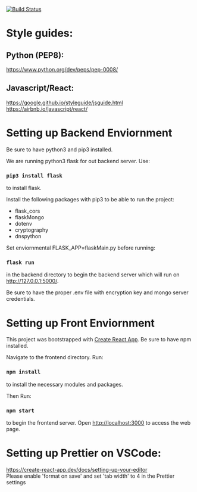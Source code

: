 [![Build Status](https://travis-ci.com/mbrewer05/csc307-team3project.svg?branch=master)](https://travis-ci.com/mbrewer05/csc307-team3project)

# Style guides:

## Python (PEP8):
https://www.python.org/dev/peps/pep-0008/

## Javascript/React:
https://google.github.io/styleguide/jsguide.html \
https://airbnb.io/javascript/react/

# Setting up Backend Enviornment

Be sure to have python3 and pip3 installed.

We are running python3 flask for out backend server. Use:
### `pip3 install flask`
to install flask. 

Install the following packages with pip3 to be able to run the project:
* flask_cors
* flaskMongo
* dotenv
* cryptography
* dnspython

Set enviornmental FLASK_APP=flaskMain.py before running:
### `flask run`
in the backend directory to begin the backend server which will run on http://127.0.0.1:5000/.

Be sure to have the proper .env file with encryption key and mongo server credentials.

# Setting up Front Enviornment 

This project was bootstrapped with [Create React App](https://github.com/facebook/create-react-app). Be sure to have npm installed. 

Navigate to the frontend directory. Run:

### `npm install`

to install the necessary modules and packages.

Then Run:

### `npm start`

to begin the frontend server. Open [http://localhost:3000](http://localhost:3000) to access the web page. 

# Setting up Prettier on VSCode:
https://create-react-app.dev/docs/setting-up-your-editor \
Please enable 'format on save' and set 'tab width' to 4 in the Prettier settings

